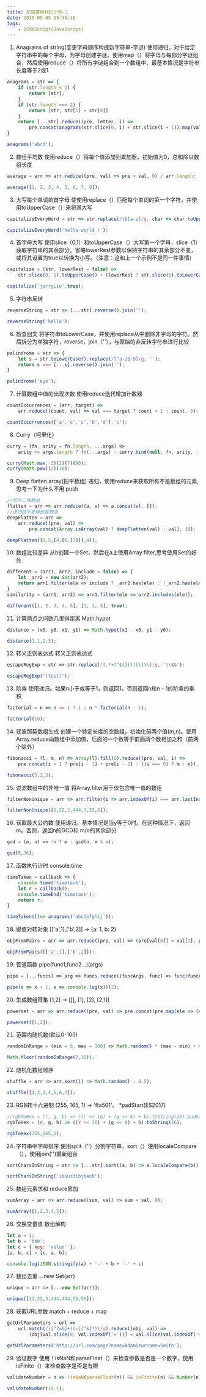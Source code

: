 ```yaml
---
title: 前端常用代码示例-1
date: 2019-05-05 15:36:15
tags: 
    - ECMAScript(JavaScript)
---
```

1. Anagrams of string(变更字母顺序构成新字符串-字谜)
使用递归。对于给定字符串中的每个字母，为字母创建字谜。使用map（）将字母与每部分字谜组合，然后使用reduce（）将所有字谜组合到一个数组中，最基本情况是字符串长度等于2或1
```javascript
anagrams = str => {
    if (str.length < 2) {
        return [str];
    }
    if (str.length === 2) {
        return [str, str[1] + str[0]]
    }
    return [...str].reduce((pre, letter, i) =>
        pre.concat(anagrams(str.slice(0, i) + str.slice(i + 1)).map(value => letter + value)), []);
}

anagrams('abcd');
```

2. 数组平均数
使用reduce（）将每个值添加到累加器，初始值为0，总和除以数组长度
```javascript
average = arr => arr.reduce((pre, val) => pre + val, 0) / arr.length;

average([1, 2, 3, 4, 5, 6, 7, 8]);
```

3. 大写每个单词的首字母
使使用replace（）匹配每个单词的第一个字符，并使用toUpperCase（）来将其大写
```javascript
capitalizeEveryWord = str => str.replace(/\b[a-z]/g, char => char.toUpperCase());

capitalizeEveryWord('hello world !');
```

4. 首字母大写
使用slice（0,1）和toUpperCase（）大写第一个字母，slice（1）获取字符串的其余部分。省略lowerRest参数以保持字符串的其余部分不变，或将其设置为true以转换为小写。（注意：这和上一个示例不是同一件事情）
```javascript
capitalize = (str, lowerRest = false) =>
    str.slice(0, 1).toUpperCase() + (lowerRest ? str.slice(1).toLowerCase() : str.slice(1));

capitalize('jarryLiu',true);
```

5. 字符串反转
```javascript
reverseString = str => [...str].reverse().join('');

reverseString('hello');
```

6. 检查回文
将字符串toLowerCase，并使用replace从中删除非字母的字符。然后拆分为单独字符，reverse，join（''），与原始的非反转字符串进行比较
```javascript
palindrome = str => {
    let s = str.toLowerCase().replace(/[^a-z0-9]/g, '');
    return s === [...s].reverse().join('');
}

palindrome('eye');
```

7. 计算数组中值的出现次数
使用reduce迭代增加计数器
```javascript
countOccurrences = (arr, target) => 
    arr.reduce((count, val) => val === target ? count + 1 : count, 0);

countOccurrences(['a','c','c','b','d'],'c');
```

8. Curry（柯里化）
```javascript
curry = (fn, arity = fn.length, ...args) =>
    arity <= args.length ? fn(...args) : curry.bind(null, fn, arity, ...args);

curry(Math.max, 3)(3)(7)(90);
curry(Math.pow)(2)(10);
```

9. Deep flatten array(拍平数组)
递归，使用reduce来获取所有不是数组的元素,思考一下为什么不用 push
```javascript
//拍平二维数组
flatten = arr => arr.reduce((a, v) => a.concat(v), []);
//递归拍平多维嵌套数组
deepFlatten = arr =>
    arr.reduce((pre, val) =>
        pre.concat(Array.isArray(val) ? deepFlatten(val) : val), []);

deepFlatten([8,5,[4,[6,[7]]],4]);
```

10. 数组比较差异
从b创建一个Set，然后在a上使用Array.filter,思考使用Set的好处
```javascript
different = (arr1, arr2, include = false) => {
    let _arr2 = new Set(arr2);
    return arr1.filter(ele => include ? _arr2.has(ele) : !_arr2.has(ele));
}
similarity = (arr1, arr2) => arr1.filter(ele => arr2.includes(ele));

different([1, 2, 3, 4, 5], [1, 3, 5], true);
```

11. 计算两点之间欧几里得距离
Math.hypot
```javascript
distance = (x0, y0, x1, y1) => Math.hypot(x1 - x0, y1 - y0);

distance(1,1,2,3);
```

12. 转义正则表达式
转义正则表达式
```javascript
escapeRegExp = str => str.replace(/[.*+?^${}()|[\]\\]/g, '\\$&');

escapeRegExp('(test)');
```

13. 阶乘
使用递归。如果n小于或等于1，则返回1。否则返回n和n – 1的阶乘的乘积
```javascript
factorial = n => n <= 1 ? 1 : n * factorial(n - 1);

factorial(10);
```

14. 斐波那契数组生成
创建一个特定长度的空数组，初始化前两个值(m,n)。使用Array.reduce向数组中添加值，后面的一个数等于前面两个数相加之和（前两个除外）
```javascript
fibonacci = (l, m, n) => Array(l).fill(0).reduce((pre, val, i) =>
    pre.concat(i > 1 ? pre[i - 1] + pre[i - 2] : ((i === 0) ? m : n)), []);

fibonacci(5,2,3);
```

15. 过滤数组中的非唯一值
将Array.filter用于仅包含唯一值的数组
```javascript
filterNonUnique = arr => arr.filter(i => arr.indexOf(i) === arr.lastIndexOf(i));

filterNonUnique([1,22,3,444,3,22,6]);
```

16. 获取最大公约数
使用递归。基本情况是当y等于0时。在这种情况下，返回m。否则，返回n的GCD和 m/n的其余部分
```javascript
gcd = (m, n) => !n ? m : gcd(n, m % n);

gcd(8,36);
```

17. 函数执行计时
console.time
```javascript
timeTaken = callback => {
    console.time('timetask');
    let r = callback();
    console.timeEnd('timetask');
    return r;
}

timeTaken(()=> anagrams('abcdefghij'));
```

18. 键值对转对象
[['a',1],['b',2]] -> {a: 1, b: 2}
```javascript
objFromPairs = arr => arr.reduce((pre, val) => (pre[val[0]] = val[1], pre), {});

objFromPairs([['a',1],['b',2]]);
```

19. 管道函数
pipe(func1,func2...)(args)
```javascript
pipe = (...funcs) => arg => funcs.reduce((funcArgs, func) => func(funcArgs), arg);

pipe(x => x + 1, x => console.log(x))(2);
```

20. 生成数组幂集
[1,2] -> [[], [1], [2], [2,1]]
```javascript
powerset = arr => arr.reduce((pre, val) => pre.concat(pre.map(ele => [val].concat(ele))), [[]]);

powerset([1,2]);
```

21. 范围内随机数(默认0-100)
```javascript
randomInRange = (min = 0, max = 100) => Math.random() * (max - min) + min;

Math.floor(randomInRange(2,10));
```

22. 随机化数组顺序
```javascript
shuffle = arr => arr.sort(() => Math.random() - 0.5);

shuffle([1,2,3,4,5,6,7]);
```

23. RGB转十六进制
(255, 165, 1) -> 'ffa501'。 *padStart(ES2017)
```javascript
//rgbToHex = (r, g, b) => ((r << 16) + (g << 8) + b).toString(16).padStart(6,'0');
rgbToHex = (r, g, b) => ((r << 16) + (g << 8) + b).toString(16);

rgbToHex(255,165,1);
```

24. 字符串中字母排序
使用split（’‘）分割字符串，sort（）使用localeCompare（），使用join('')重新组合
```javascript
sortCharsInString = str => [...str].sort((a, b) => a.localeCompare(b)).join('');

sortCharsInString('ibsuidibjbacb');
```

25. 数组元素求和
reduce累加
```javascript
sumArray = arr => arr.reduce((sum, val) => sum + val, 0);

sumArray([1,2,3,4,5]);
```

26. 交换变量值
数组解构
```javascript
let a = 1;
let b = 'bbb';
let c = { key: 'value' };
[a, b, c] = [c, a, b];

console.log(JSON.stringify(a) + '-' + b + '-' + c)
```

27. 数组去重
...new Set(arr)
```javascript
unique = arr => [...new Set(arr)];

unique([11,22,3,444,444,55,55]);
```

28. 获取URL参数
match + reduce + map
```javascript
getUrlParameters = url =>
    url.match(/([^?=&]+)(=([^&]*))/g).reduce((obj, val) =>
        (obj[val.slice(0, val.indexOf('='))] = val.slice(val.indexOf('=') + 1), obj), {});

getUrlParameters('http://url.com/page?name=Adam&surname=Smith');
```


29. 验证数字
使用！isNaN和parseFloat（）来检查参数是否是一个数字，使用isFinite（）来检查数字是否是有限
```javascript
validateNumber = n => !isNaN(parseFloat(n)) && isFinite(n) && Number(n) == n;

validateNumber(10.1);
```
